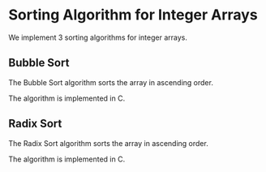 # Sorting Algorithm for Integer Arrays

We implement 3 sorting algorithms for integer arrays.

## Bubble Sort

The Bubble Sort algorithm sorts the array in ascending order.

The algorithm is implemented in C.

## Radix Sort
The Radix Sort algorithm sorts the array in ascending order.

The algorithm is implemented in C.
